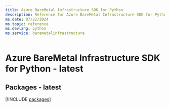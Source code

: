 ```yaml
---
title: Azure BareMetal Infrastructure SDK for Python
description: Reference for Azure BareMetal Infrastructure SDK for Python
ms.date: 07/22/2024
ms.topic: reference
ms.devlang: python
ms.service: baremetalinfrastructure
---
```

# Azure BareMetal Infrastructure SDK for Python - latest
## Packages - latest
[!INCLUDE [packages](baremetal-infrastructure-index.md)]